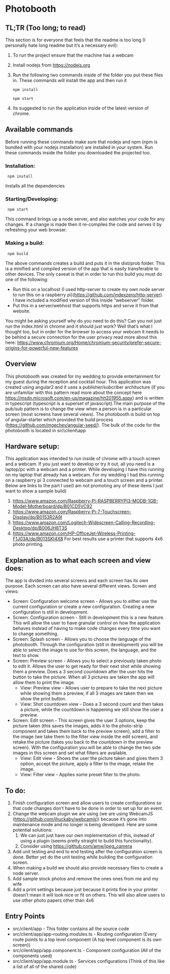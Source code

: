 # Photobooth

## TL;TR (Too long; to read)

This section is for everyone that feels that the readme is too long (I personally hate long readme but it’s a necessary evil):
1. To run the project ensure that the machine has a webcam
2. Install nodejs from https://nodejs.org
3. Run the following two commands inside of the folder you put these files in. These commands will install the app and then run it
     
     `npm install`
     
     `npm start`
4. Its suggested to run the application inside of the latest version of chrome.

## Available commands 

Before running these commands make sure that nodejs and npm (npm is bundled with your nodejs installation) are installed in your system. Run these commands inside the folder you downloaded the projected too.

### Installation:

     npm install

Installs all the dependencies

### Starting/Developing:

     npm start

This command brings up a node server, and also watches your code for any changes. If a change is made then it re-compiles the code and serves it by refreshing your web browser.

### Making a build:

     npm build

The above commands creates a build and puts it in the dist/prob folder. This is a minified and compiled version of the app that is easily transferable to other devices. The only caveat is that in order to run this build you must do one of the following:
 - Run this on a localhost (I used http-server to create my own node server to run this on a raspberry pi)(https://github.com/indexzero/http-server). I have included a modified version of this inside “webserver” folder.
 - Put this in a server/webhost that supports https and serve it from that website.

You might be asking yourself why do you need to do this? Can you not just run the index.html in chrome and it should just work? Well that’s what I thought too, but in order for the browser to access your webcam it needs to be behind a secure connection for the user privacy read more about this here: https://www.chromium.org/Home/chromium-security/prefer-secure-origins-for-powerful-new-features

## Overview

This photobooth was created for my wedding to provide entertainment for my guest during the reception and cocktail hour. This application was created using angular2 and it uses a publisher/subcriber architucture (if you are unfamiliar with this pattern read more about the concept here https://msdn.microsoft.com/en-us/magazine/hh201955.aspx) and is written in typescript (typescript is a superset of javascript).The main purpose of the pub/sub pattern is to change the view when a person is in a particular screen (most screens have several views). 
The photobooth is build on top of angular-starter which provided the build process (https://github.com/mgechev/angular-seed/). The bulk of the code for the photobooth is located in  src\client\app

## Hardware setup:

This application was intended to run inside of chrome with a touch screen and a webcam. If you just want to develop or try it out, all you need is a laptop/pc with a webcam and a printer. 
While developing I have this running on my laptop that already has a webcam. For my wedding I had this running on a raspberry pi 3 connected to webcam and a touch screen and a printer. Below are links to the part I use(I am not promoting any of these items I just want to show a sample build)

1. https://www.amazon.com/Raspberry-Pi-RASPBERRYPI3-MODB-1GB-Model-Motherboard/dp/B01CD5VC92
2. https://www.amazon.com/Raspberry-Pi-7-Touchscreen-Display/dp/B0153R2A9I
3. https://www.amazon.com/Logitech-Widescreen-Calling-Recording-Desktop/dp/B006JH8T3S
4. https://www.amazon.com/HP-OfficeJet-Wireless-Printing-F1J03A/dp/B013SKI4X8 
For best results use a printer that supports 4x6 photo printing.

## Explanation as to what each screen and view does:

The app is divided into several screens and each screen has its own purpose. 
Each screen can also have several different views.
Screen and views:

* Screen: Configuration welcome screen - Allows you to either use the current configuration or create a new configuration. Creating a new configuration is still in development. 
* Screen: Configuration screen  - Still in development this is a new feature. This will allow the user to have granular control on how the application behaves instead of having to make code changes every time you want to change something.
* Screen: Splash screen - Allows you to choose the language of the photobooth. Through the configuration (still in development) you will be able to select the image to use for this screen, the language, and the text to show.
* Screen: Preview screen - Allows you to select a previously taken photo to edit it. Allows the user to get ready for their next shot while showing them a preview. Does a 3 second countdown after the user hits the button to take the picture. When all 3 pictures are taken the app will allow them to print the image.
    * View: Preview view - Allows user to prepare to take the next picture while showing them a preview, if all 3 images are taken then we show the print button.
    * View: Shot countdown view - Does a 3 second count and then takes a picture, while the countdown is happening we still show the user a preview.
* Screen: Edit screen - This screen gives the user 3 options, keep the picture taken (this saves the images, adds it to the photo-strip component and takes them back to the preview screen), add a filter to the image (we take them to the filter view inside the edit screen), and retake the picture (takes you back to the countdown in the preview screen). With the configuration you will be able to change the two side images in this screen and set what filters are available.
    * View: Edit view - Shows the user the picture taken and gives them 3 option, accept the picture, apply a filter to the image, retake the image.
    * View: Filter view - Applies some preset filter to the photo.

## To do:

1. Finish configuration screen and allow users to create configurations so that code changes don’t have to be done in order to set up for an event.
2. Change the webcam plugin we are using (we are using WebcamJS (https://github.com/jhuckaby/webcamjs)) because it’s gone into maintenance mode and no longer is being developed. Here are some potential solutions:
    1. We can just just have our own implementation of this, instead of using a plugin (seems pretty straight to build this functionality).
    2. Consider using https://github.com/amw/jpeg_camera
3. Add unit testing and end to end testing after the configuration screen is done. Better yet do the unit testing while building the configuration screen.
4. When making a build we should also provide necessary files to create a node server.
5. Add sample stock photos and remove the ones ones from me and my wife
6. Add a print settings because just because it prints fine in your printer doesn’t mean it will look nice or fit on others. This will also allow users to use other photo papers other than 4x6

## Entry Points
 - src/client/app - This folder contains all the source code
 - src/client/app/app-routing.modules.ts - Routing configuration (Every route points to a top level component (A top level component is its own screen))
 - src/client/app/app.component.ts - Component configuration (All of the components used)
 - src/client/app/app.module.ts - Services configurations (Think of this like a list of all of the shared code)
